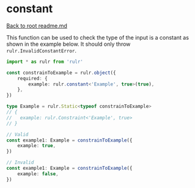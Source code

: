 # constant

[Back to root readme.md](../../../readme.md)

This function can be used to check the type of the input is a constant as shown in the example below. It should only throw `rulr.InvalidConstantError`.

```ts
import * as rulr from 'rulr'

const constrainToExample = rulr.object({
	required: {
		example: rulr.constant<'Example', true>(true),
	},
})

type Example = rulr.Static<typeof constrainToExample>
// {
//   example: rulr.Constraint<'Example', true>
// }

// Valid
const example1: Example = constrainToExample({
	example: true,
})

// Invalid
const example1: Example = constrainToExample({
	example: false,
})
```
